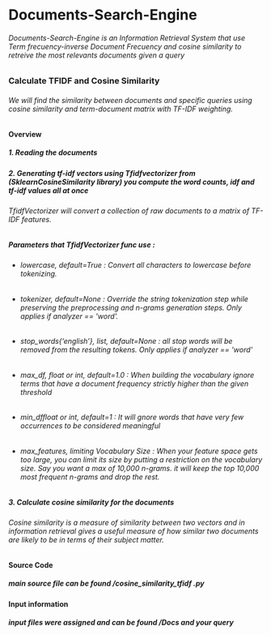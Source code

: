 <h1>Documents-Search-Engine</h1>
<h6>Documents-Search-Engine is an Information Retrieval System that use Term frecuency-inverse Document Frecuency and cosine similarity to retreive the most relevants documents given a query</h6>

<h3>Calculate TFIDF and Cosine Similarity</h3>

<h6>We will find the similarity between documents and specific queries using cosine similarity and term-document matrix with TF-IDF weighting.</h6>
<h4>Overview</h4>
<h5>1. Reading the documents</h5>
<h5>2. Generating tf-idf vectors using Tfidfvectorizer from (SklearnCosineSimilarity library) you compute the word counts, idf and tf-idf values all at once</h5>
<h6>TfidfVectorizer will convert a collection of raw documents to a matrix of TF-IDF features.</h6>
<h5>Parameters that TfidfVectorizer func use :</h5>

<ul>
    <li><h6> lowercase, default=True :
    Convert all characters to lowercase before tokenizing.</h6>
   </li>
    <li><h6> tokenizer, default=None :
    Override the string tokenization step while preserving the preprocessing and n-grams generation steps.
    Only applies if analyzer == 'word'.</h6>
   </li>
    <li> <h6>stop_words{‘english’}, list, default=None :
    all stop words will be removed from the resulting tokens. Only applies if analyzer == 'word'</h6>
   </li>
    <li> <h6>max_df, float or int, default=1.0 :
    When building the vocabulary ignore terms that have a document frequency strictly higher than the given           threshold</h6>
    </li>
    <li> <h6>min_dffloat or int, default=1 :
    It will gnore words that have very few occurrences to be considered meaningful</h6>
   </li>
    <li> <h6>max_features, limiting Vocabulary Size :
     When your feature space gets too large, you can limit its size by putting a restriction on the vocabulary          size. Say you want a max of 10,000 n-grams. it will keep the top 10,000 most frequent n-grams and      drop the rest.</h6>
   </li>  
</ul>

    
<h5>3. Calculate cosine similarity for the documents</h5>
<h6>Cosine similarity is a measure of similarity between two vectors and in information retrieval gives a useful measure of how similar two documents are likely to be in terms of their subject matter.</h6>

<h4>Source Code</h4>
<h5>main source file can be found /cosine_similarity_tfidf .py</h5>

<h4>Input information</h4>
<h5> input files were assigned and can be found /Docs and your query</h5>


  
    
    
 
